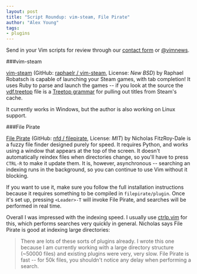 ```yaml
---
layout: post
title: "Script Roundup: vim-steam, File Pirate"
author: "Alex Young"
tags: 
- plugins
---
```


<div class="intro">
Send in your Vim scripts for review through our <a href="/contact.html">contact form</a> or <a href="http://twitter.com/vimnews">@vimnews</a>.
</div>

###vim-steam

[vim-steam](http://www.vim.org/scripts/script.php?script_id=4368) (GitHub: [raphaelr / vim-steam](https://github.com/raphaelr/vim-steam), License: _New BSD_) by Raphael Robatsch is capable of launching your Steam games, with tab completion!  It uses Ruby to parse and launch the games -- if you look at the source the [vdf.treetop](https://github.com/vim-scripts/vim-steam/blob/master/ruby/vim-steam/vdf.treetop) file is a [Treetop grammar](http://treetop.rubyforge.org/syntactic_recognition.html) for pulling out titles from Steam's cache.

It currently works in Windows, but the author is also working on Linux support.

###File Pirate

[File Pirate](http://www.vim.org/scripts/script.php?script_id=4384) (GitHub: [nfd / filepirate](https://github.com/nfd/filepirate), License: _MIT_) by Nicholas FitzRoy-Dale is a fuzzy file finder designed purely for speed.  It requires Python, and works using a window that appears at the top of the screen.  It doesn't automatically reindex files when directories change, so you'll have to press `CTRL-R` to make it update them.  It is, however, asynchronous -- searching an indexing runs in the background, so you can continue to use Vim without it blocking.

If you want to use it, make sure you follow the full installation instructions because it requires something to be compiled in `filepirate/plugin`.  Once it's set up, pressing `<Leader>-T` will invoke File Pirate, and searches will be performed in real time.

Overall I was impressed with the indexing speed.  I usually use [ctrlp.vim](http://kien.github.com/ctrlp.vim/) for this, which performs searches very quickly in general.  Nicholas says File Pirate is good at indexing large directories:

> There are lots of these sorts of plugins already. I wrote this one because I am currently working with a large directory structure (~50000 files) and existing plugins were very, very slow. File Pirate is fast -- for 50k files, you shouldn't notice any delay when performing a search.

